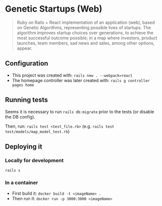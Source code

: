 # Genetic Startups (Web)
> Ruby on Rails + React implementation of an application (web), based on Genetic Algorithms, representing possible lives 
of startups. The algorithm improves startup choices over generations, to achieve the most successful outcome possible; 
in a map where investors, product launches, team members, sad news and sales, among other options, appear.

## Configuration

 * This project was created with: `rails new . --webpack=react`
 * The homepage controller was later created with: `rails g controller pages home`

## Running tests

Seems it is necessary to run `rails db:migrate` prior to the tests (or disable the DB config).

Then, run: `rails test <test_file.rb>` (e.g. `rails test test/models/map_model_test.rb`)


## Deploying it

### Locally for development
`rails s`

### In a container
 * First build it:  `docker build -t <imageName> .`
 * Then run it: `docker run -p 3000:3000 <imageName>`
